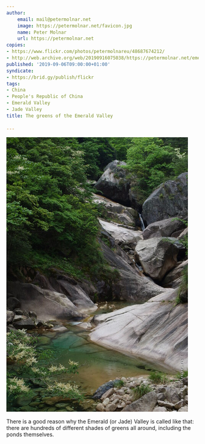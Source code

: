 ```yaml
---
author:
    email: mail@petermolnar.net
    image: https://petermolnar.net/favicon.jpg
    name: Peter Molnar
    url: https://petermolnar.net
copies:
- https://www.flickr.com/photos/petermolnareu/48687674212/
- http://web.archive.org/web/20190916075038/https://petermolnar.net/emerald-valley-greens/
published: '2019-09-06T09:00:00+01:00'
syndicate:
- https://brid.gy/publish/flickr
tags:
- China
- People's Republic of China
- Emerald Valley
- Jade Valley
title: The greens of the Emerald Valley

---
```


![](emerald-valley-greens.jpg)

There is a good reason why the Emerald (or Jade) Valley is called like
that: there are hundreds of different shades of greens all around,
including the ponds themselves.